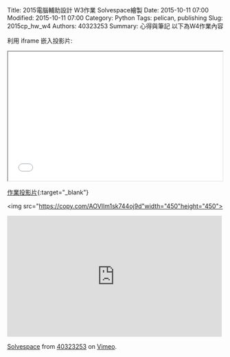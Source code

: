 Title: 2015電腦輔助設計 W3作業 Solvespace繪製
Date: 2015-10-11 07:00
Modified: 2015-10-11 07:00
Category: Python
Tags: pelican, publishing
Slug: 2015cp_hw_w4
Authors: 40323253
Summary: 心得與筆記
以下為W4作業內容

利用 iframe 嵌入投影片:

<iframe src="simplest3.html" width="500" height="300"></iframe>

[作業投影片](simplest3.html){:target="_blank"}


<img src="https://copy.com/AOVIlm1sk744oj9d"width="450"height="450">


<iframe src="https://player.vimeo.com/video/144323697" width="500" height="281" frameborder="0" webkitallowfullscreen mozallowfullscreen allowfullscreen></iframe> <p><a href="https://vimeo.com/144323697">Solvespace</a> from <a href="https://vimeo.com/user44939680">40323253</a> on <a href="https://vimeo.com">Vimeo</a>.</p>
